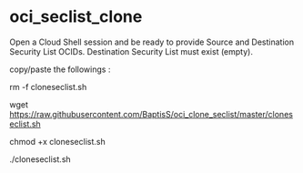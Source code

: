 # oci_seclist_clone

Open a Cloud Shell session and be ready to provide Source and Destination Security List OCIDs. 
Destination Security List must exist (empty). 

copy/paste the followings : 






  rm -f cloneseclist.sh
  
  wget https://raw.githubusercontent.com/BaptisS/oci_clone_seclist/master/cloneseclist.sh
  
  chmod +x cloneseclist.sh 
  
  ./cloneseclist.sh 
